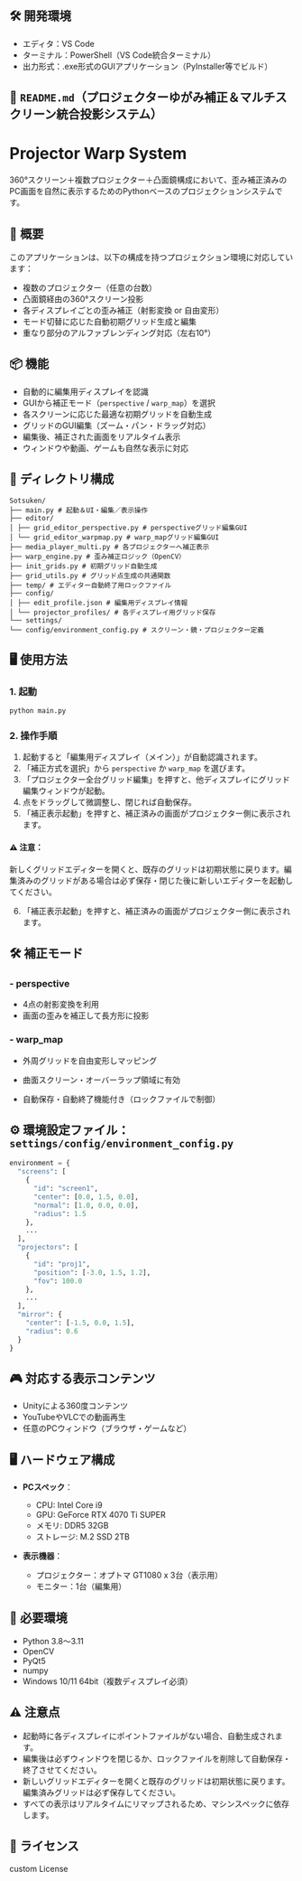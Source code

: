 ## 🛠️ **開発環境**
* エディタ：VS Code
* ターミナル：PowerShell（VS Code統合ターミナル）
* 出力形式：.exe形式のGUIアプリケーション（PyInstaller等でビルド）



## 📝 `README.md`（プロジェクターゆがみ補正＆マルチスクリーン統合投影システム）

# Projector Warp System
360°スクリーン＋複数プロジェクター＋凸面鏡構成において、歪み補正済みのPC画面を自然に表示するためのPythonベースのプロジェクションシステムです。

## 🎯 概要
このアプリケーションは、以下の構成を持つプロジェクション環境に対応しています：

- 複数のプロジェクター（任意の台数）
- 凸面鏡経由の360°スクリーン投影
- 各ディスプレイごとの歪み補正（射影変換 or 自由変形）
- モード切替に応じた自動初期グリッド生成と編集
- 重なり部分のアルファブレンディング対応（左右10°）

## 📦 機能
- 自動的に編集用ディスプレイを認識
- GUIから補正モード（`perspective` / `warp_map`）を選択
- 各スクリーンに応じた最適な初期グリッドを自動生成
- グリッドのGUI編集（ズーム・パン・ドラッグ対応）
- 編集後、補正された画面をリアルタイム表示
- ウィンドウや動画、ゲームも自然な表示に対応

## 🧩 ディレクトリ構成

```
Sotsuken/
├── main.py # 起動＆UI・編集／表示操作
├── editor/
│ ├── grid_editor_perspective.py # perspectiveグリッド編集GUI
│ └── grid_editor_warpmap.py # warp_mapグリッド編集GUI
├── media_player_multi.py # 各プロジェクターへ補正表示
├── warp_engine.py # 歪み補正ロジック（OpenCV）
├── init_grids.py # 初期グリッド自動生成
├── grid_utils.py # グリッド点生成の共通関数
├── temp/ # エディター自動終了用ロックファイル
├── config/
│ ├── edit_profile.json # 編集用ディスプレイ情報
│ └── projector_profiles/ # 各ディスプレイ用グリッド保存
└── settings/
└── config/environment_config.py # スクリーン・鏡・プロジェクター定義

```

## 🖥 使用方法

### 1. 起動
```bash
python main.py
```

### 2. 操作手順

1. 起動すると「編集用ディスプレイ（メイン）」が自動認識されます。
2. 「補正方式を選択」から `perspective` か `warp_map` を選びます。
3. 「プロジェクター全台グリッド編集」を押すと、他ディスプレイにグリッド編集ウィンドウが起動。
4. 点をドラッグして微調整し、閉じれば自動保存。
5. 「補正表示起動」を押すと、補正済みの画面がプロジェクター側に表示されます。

#### ⚠️ 注意：
新しくグリッドエディターを開くと、既存のグリッドは初期状態に戻ります。編集済みのグリッドがある場合は必ず保存・閉じた後に新しいエディターを起動してください。

6. 「補正表示起動」を押すと、補正済みの画面がプロジェクター側に表示されます。

## 🛠 補正モード

### - perspective

* 4点の射影変換を利用
* 画面の歪みを補正して長方形に投影

### - warp\_map

* 外周グリッドを自由変形しマッピング
* 曲面スクリーン・オーバーラップ領域に有効

* 自動保存・自動終了機能付き（ロックファイルで制御）

## ⚙️ 環境設定ファイル：`settings/config/environment_config.py`

```python
environment = {
  "screens": [
    {
      "id": "screen1",
      "center": [0.0, 1.5, 0.0],
      "normal": [1.0, 0.0, 0.0],
      "radius": 1.5
    },
    ...
  ],
  "projectors": [
    {
      "id": "proj1",
      "position": [-3.0, 1.5, 1.2],
      "fov": 100.0
    },
    ...
  ],
  "mirror": {
    "center": [-1.5, 0.0, 1.5],
    "radius": 0.6
  }
}
```

## 🎮 対応する表示コンテンツ

* Unityによる360度コンテンツ
* YouTubeやVLCでの動画再生
* 任意のPCウィンドウ（ブラウザ・ゲームなど）

## 🖥️ **ハードウェア構成**

* **PCスペック**：
  * CPU: Intel Core i9
  * GPU: GeForce RTX 4070 Ti SUPER
  * メモリ: DDR5 32GB
  * ストレージ: M.2 SSD 2TB

* **表示機器**：
  * プロジェクター：オプトマ GT1080 x 3台（表示用）
  * モニター：1台（編集用）

## 📌 必要環境

* Python 3.8〜3.11
* OpenCV
* PyQt5
* numpy
* Windows 10/11 64bit（複数ディスプレイ必須）

## ⚠️ 注意点

* 起動時に各ディスプレイにポイントファイルがない場合、自動生成されます。
* 編集後は必ずウィンドウを閉じるか、ロックファイルを削除して自動保存・終了させてください。
* 新しいグリッドエディターを開くと既存のグリッドは初期状態に戻ります。編集済みグリッドは必ず保存してください。
* すべての表示はリアルタイムにリマップされるため、マシンスペックに依存します。

## 📄 ライセンス

custom License
